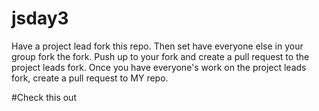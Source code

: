 # jsday3

Have a project lead fork this repo.  Then set have everyone else in your group fork the fork.
Push up to your fork and create a pull request to the project leads fork. 
Once you have everyone's work on the project leads fork, create a pull request to MY repo.


#Check this out
